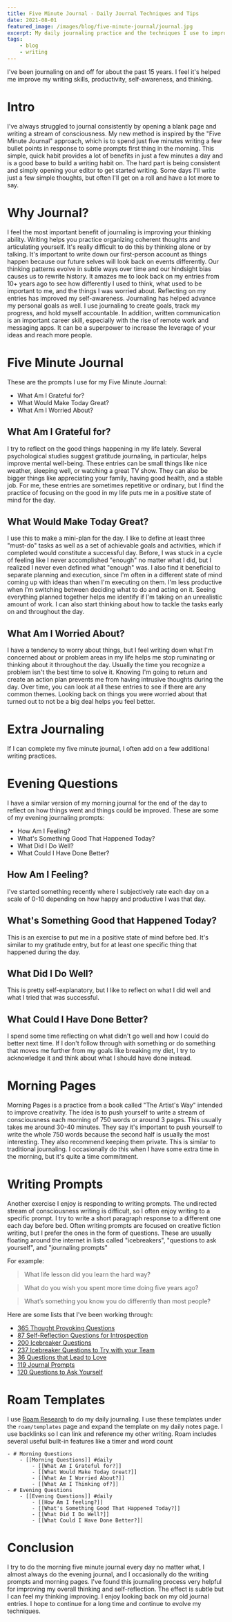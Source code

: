 ```yaml
---
title: Five Minute Journal - Daily Journal Techniques and Tips
date: 2021-08-01
featured_image: /images/blog/five-minute-journal/journal.jpg
excerpt: My daily journaling practice and the techniques I use to improve my writing skills, productivity, self-awareness,and thinking.
tags:
    - blog
    - writing
---
```

I've been journaling on and off for about the past 15 years. I feel it's helped me improve my writing skills, productivity, self-awareness, and thinking.

# Intro
I've always struggled to journal consistently by opening a blank page and writing a stream of consciousness. My new method is inspired by the "Five Minute Journal" approach, which is to spend just five minutes writing a few bullet points in response to some prompts first thing in the morning. This simple, quick habit provides a lot of benefits in just a few minutes a day and is a good base to build a writing habit on. The hard part is being consistent and simply opening your editor to get started writing. Some days I'll write just a few simple thoughts, but often I'll get on a roll and have a lot more to say.

# Why Journal?

I feel the most important benefit of journaling is improving your thinking ability. Writing helps you practice organizing coherent thoughts and articulating yourself. It's really difficult to do this by thinking alone or by talking. It's important to write down our first-person account as things happen because our future selves will look back on events differently. Our thinking patterns evolve in subtle ways over time and our hindsight bias causes us to rewrite history. It amazes me to look back on my entries from 10+ years ago to see how differently I used to think, what used to be important to me, and the things I was worried about. Reflecting on my entries has improved my self-awareness. Journaling has helped advance my personal goals as well. I use journaling to create goals, track my progress, and hold myself accountable. In addition, written communication is an important career skill, especially with the rise of remote work and messaging apps. It can be a superpower to increase the leverage of your ideas and reach more people.

# Five Minute Journal
These are the prompts I use for my Five Minute Journal:
- What Am I Grateful for?
- What Would Make Today Great?
- What Am I Worried About?

## What Am I Grateful for?
I try to reflect on the good things happening in my life lately. Several psychological studies suggest gratitude journaling, in particular, helps improve mental well-being. These entries can be small things like nice weather, sleeping well, or watching a great TV show. They can also be bigger things like appreciating your family, having good health, and a stable job. For me, these entries are sometimes repetitive or ordinary, but I find the practice of focusing on the good in my life puts me in a positive state of mind for the day. 

## What Would Make Today Great?
I use this to make a mini-plan for the day. I like to define at least three "must-do" tasks as well as a set of achievable goals and activities, which if completed would constitute a successful day. Before, I was stuck in a cycle of feeling like I never  accomplished "enough" no matter what I did, but I realized I never even defined what "enough" was. I also find it beneficial to separate planning and execution, since I'm often in a different state of mind coming up with ideas than when I'm executing on them. I'm less productive when I'm switching between deciding what to do and acting on it. Seeing everything planned together helps me identify if I'm taking on an unrealistic amount of work. I can also start thinking about how to tackle the tasks early on and throughout the day.

## What Am I Worried About?
I have a tendency to worry about things, but I feel writing down what I'm concerned about or problem areas in my life helps me stop ruminating or thinking about it throughout the day. Usually the time you recognize a problem isn't the best time to solve it. Knowing I'm going to return and create an action plan prevents me from having intrusive thoughts during the day. Over time, you can look at all these entries to see if there are any common themes. Looking back on things you were worried about that turned out to not be a big deal helps you feel better.

# Extra Journaling
If I can complete my five minute journal, I often add on a few additional writing practices.

# Evening Questions
I have a similar version of my morning journal for the end of the day to reflect on how things went and things could be improved. These are some of my evening journaling prompts:
- How Am I Feeling?
- What's Something Good That Happened Today?
- What Did I Do Well?
- What Could I Have Done Better?

## How Am I Feeling?
I've started something recently where I subjectively rate each day on a scale of 0-10 depending on how happy and productive I was that day.

## What's Something Good that Happened Today?
This is an exercise to put me in a positive state of mind before bed. It's similar to my gratitude entry, but for at least one specific thing that happened during the day.

## What Did I Do Well?
This is pretty self-explanatory, but I like to reflect on what I did well and what I tried that was successful. 

## What Could I Have Done Better?
I spend some time reflecting on what didn't go well and how I could do better next time. If I don't follow through with something or do something that moves me further from my goals like breaking my diet, I try to acknowledge it and think about what I should have done instead.

# Morning Pages
Morning Pages is a practice from a book called "The Artist's Way" intended to improve creativity. The idea is to push yourself to write a stream of consciousness each morning of 750 words or around 3 pages. This usually takes me around 30-40 minutes. They say it's important to push yourself to write the whole 750 words because the second half is usually the most interesting. They also recommend keeping them private. This is similar to traditional journaling. I occasionally do this when I have some extra time in the morning, but it's quite a time commitment.

# Writing Prompts
Another exercise I enjoy is responding to writing prompts. The undirected stream of consciousness writing is difficult, so I often enjoy writing to a specific prompt. I try to write a short paragraph response to a different one each day before bed. 
Often writing prompts are focused on creative fiction writing, but I prefer the ones in the form of questions. These are usually floating around the internet in lists called "icebreakers", "questions to ask yourself", and "journaling prompts"

For example:

> What life lesson did you learn the hard way?

> What do you wish you spent more time doing five years ago?

> What’s something you know you do differently than most people?

Here are some lists that I've been working through:
- [365 Thought Provoking Questions](https://bucketlistjourney.net/365-thought-provoking-questions-answered/)
- [87 Self-Reflection Questions for Introspection](https://positivepsychology.com/introspection-self-reflection/)
- [200 Icebreaker Questions](https://conversationstartersworld.com/icebreaker-questions/)
- [237 Icebreaker Questions to Try with your Team](https://www.parabol.co/resources/icebreaker-questions)
- [36 Questions that Lead to Love](https://www.nytimes.com/2015/01/09/style/no-37-big-wedding-or-small.html)
- [119 Journal Prompts](https://daringtolivefully.com/journal-prompts)
- [120 Questions to Ask Yourself](https://buddingoptimist.com/questions-to-ask-yourself/)

# Roam Templates
I use [Roam Research](https://roamresearch.com) to do my daily journaling. I use these templates under the `roam/templates` page and expand the template on my daily notes page. I use backlinks so I can link and reference my other writing. Roam includes several useful built-in features like a timer and word count
```
- # Morning Questions
    - [[Morning Questions]] #daily
        - [[What Am I Grateful for?]]
        - [[What Would Make Today Great?]]
        - [[What Am I Worried About?]]
        - [[What Am I Thinking of?]] 
- # Evening Questions
    - [[Evening Questions]] #daily
        - [[How Am I feeling?]]
        - [[What's Something Good That Happened Today?]]
        - [[What Did I Do Well?]]
        - [[What Could I Have Done Better?]]
```
# Conclusion
I try to do the morning five minute journal every day no matter what, I almost always do the evening journal, and I occasionally do the writing prompts and morning pages.
I've found this journaling process very helpful for improving my overall thinking and self-reflection. The effect is subtle but I can feel my thinking improving. I enjoy looking back on my old journal entries. I hope to continue for a long time and continue to evolve my techniques.